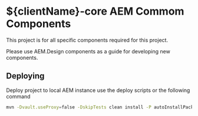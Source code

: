 ${clientName}-core AEM Commom Components
======================================

This project is for all specific components required for this project.

Please use AEM.Design components as a guide for developing new components.

Deploying
---------

Deploy project to local AEM instance use the deploy scripts or the following command

```bash
mvn -Dvault.useProxy=false -DskipTests clean install -P autoInstallPackage,autoInstallBundle -Dcrx.host=localhost
```


